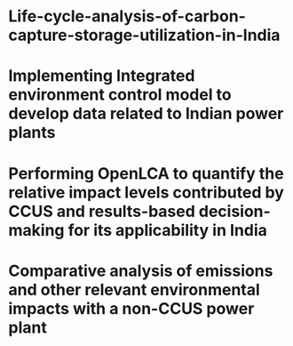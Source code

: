 # Life-cycle-analysis-of-carbon-capture-storage-utilization-in-India
# Implementing Integrated environment control model to develop data related to Indian power plants 
# Performing OpenLCA to quantify the relative impact levels contributed by CCUS and results-based decision-making for its applicability in India 
# Comparative analysis of emissions and other relevant environmental impacts with a non-CCUS power plant
